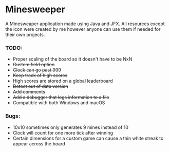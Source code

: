 # Minesweeper

A Minesweaper application made using Java and JFX. 
All resources except the icon were created by me however anyone can use them if needed for their own projects.

### TODO:
* Proper scaling of the board so it doesn't have to be NxN
* ~~Custom field option~~
* ~~Clock can go past 999~~
* ~~Keep track of high scores~~
* High scores are stored on a global leaderboard
* ~~Detect out of date version~~
* ~~Add comments~~
* ~~Add a debugger that logs information to a file~~
* Compatible with both Windows and macOS

### Bugs:
* 10x10 sometimes only generates 9 mines instead of 10
* Clock will count for one more tick after winning
* Certain dimensions for a custom game can cause a thin white streak to appear across the board
